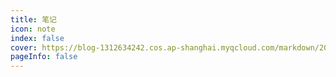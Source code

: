 ```yaml
---
title: 笔记
icon: note 
index: false
cover: https://blog-1312634242.cos.ap-shanghai.myqcloud.com/markdown/202305122sdf05406.jpg
pageInfo: false
---
```

